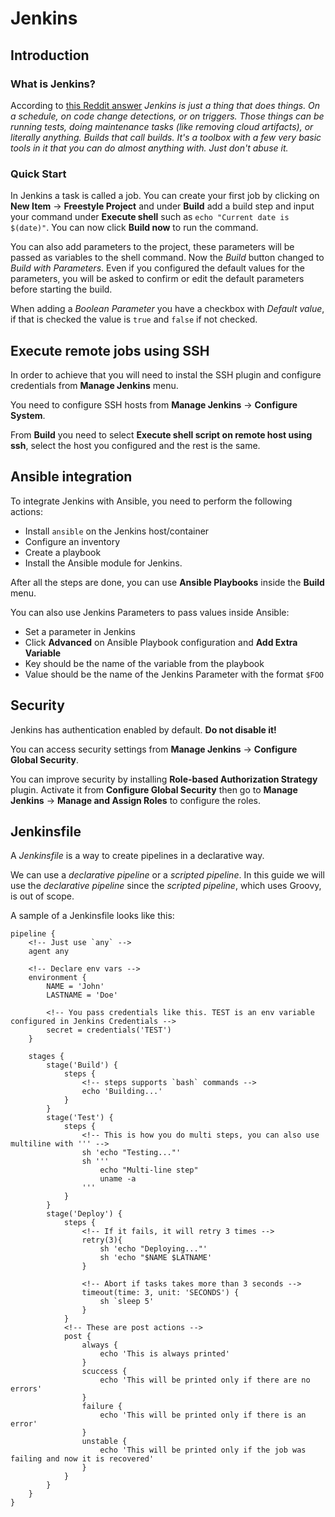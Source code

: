 # Jenkins

## Introduction

### What is Jenkins?

According to [this Reddit answer](https://www.reddit.com/r/devops/comments/3vdemi/comment/cxmxoje/?utm_source=share&utm_medium=web2x&context=3) *Jenkins is just a thing that does things. On a schedule, on code change detections, or on triggers. Those things can be running tests, doing maintenance tasks (like removing cloud artifacts), or literally anything. Builds that call builds. It's a toolbox with a few very basic tools in it that you can do almost anything with. Just don't abuse it.*

### Quick Start

In Jenkins a task is called a job. You can create your first job by clicking on **New Item** &rarr; **Freestyle Project** and under **Build** add a build step and input your command under **Execute shell** such as `echo "Current date is $(date)"`. You can now click **Build now** to run the command.

You can also add parameters to the project, these parameters will be passed as variables to the shell command. Now the *Build* button changed to *Build with Parameters*. Even if you configured the default values for the parameters, you will be asked to confirm or edit the default parameters before starting the build.

When adding a *Boolean Parameter* you have a checkbox with *Default value*, if that is checked the value is `true` and `false` if not checked.

## Execute remote jobs using SSH

In order to achieve that you will need to instal the SSH plugin and configure credentials from **Manage Jenkins** menu.

You need to configure SSH hosts from **Manage Jenkins** &rarr; **Configure System**.

From **Build** you need to select **Execute shell script on remote host using ssh**, select the host you configured and the rest is the same.

## Ansible integration

To integrate Jenkins with Ansible, you need to perform the following actions:

- Install `ansible` on the Jenkins host/container
- Configure an inventory
- Create a playbook
- Install the Ansible module for Jenkins.

After all the steps are done, you can use **Ansible Playbooks** inside the **Build** menu.

You can also use Jenkins Parameters to pass values inside Ansible:

- Set a parameter in Jenkins
- Click **Advanced** on Ansible Playbook configuration and **Add Extra Variable**
- Key should be the name of the variable from the playbook
- Value should be the name of the Jenkins Parameter with the format `$FOO`

## Security

Jenkins has authentication enabled by default. **Do not disable it!**

You can access security settings from **Manage Jenkins** &rarr; **Configure Global Security**.

You can improve security by installing **Role-based Authorization Strategy** plugin. Activate it from **Configure Global Security** then go to **Manage Jenkins** &rarr; **Manage and Assign Roles** to configure the roles.

## Jenkinsfile

A *Jenkinsfile* is a way to create pipelines in a declarative way.

We can use a *declarative pipeline* or a *scripted pipeline*. In this guide we will use the *declarative pipeline* since the *scripted pipeline*, which uses Groovy, is out of scope.

A sample of  a Jenkinsfile looks like this:

```jenkinsfile
pipeline {
    <!-- Just use `any` -->
    agent any

    <!-- Declare env vars -->
    environment {
        NAME = 'John'
        LASTNAME = 'Doe'

        <!-- You pass credentials like this. TEST is an env variable configured in Jenkins Credentials -->
        secret = credentials('TEST')
    }

    stages {
        stage('Build') {
            steps {
                <!-- steps supports `bash` commands -->
                echo 'Building...'
            }
        }
        stage('Test') {
            steps {
                <!-- This is how you do multi steps, you can also use multiline with ''' -->
                sh 'echo "Testing..."'
                sh '''
                    echo "Multi-line step"
                    uname -a
                '''
            }
        }
        stage('Deploy') {
            steps {
                <!-- If it fails, it will retry 3 times -->
                retry(3){
                    sh 'echo "Deploying..."'
                    sh 'echo "$NAME $LATNAME'
                }

                <!-- Abort if tasks takes more than 3 seconds -->
                timeout(time: 3, unit: 'SECONDS') {
                    sh `sleep 5'
                }
            }
            <!-- These are post actions -->
            post {
                always {
                    echo 'This is always printed'
                }
                scuccess {
                    echo 'This will be printed only if there are no errors'
                }
                failure {
                    echo 'This will be printed only if there is an error'
                }
                unstable {
                    echo 'This will be printed only if the job was failing and now it is recovered'
                }
            }
        }       
    }
}
```
